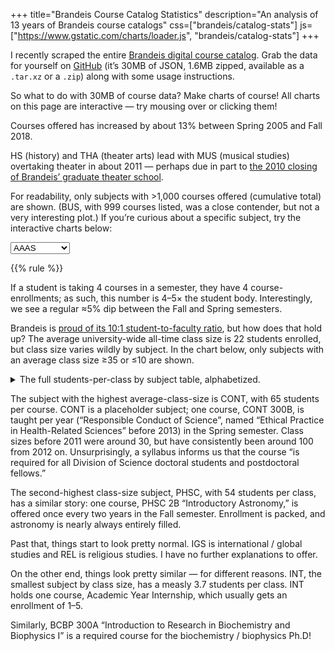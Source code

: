+++
title="Brandeis Course Catalog Statistics"
description="An analysis of 13 years of Brandeis course catalogs"
css=["brandeis/catalog-stats"]
js=["https://www.gstatic.com/charts/loader.js", "brandeis/catalog-stats"]
+++

I recently scraped the entire [Brandeis digital course catalog][catalog]. Grab
the data for yourself on [GitHub][catalog-repo] (it’s 30MB of JSON, 1.6MB
zipped, available as a `.tar.xz` or a `.zip`) along with some usage
instructions.

So what to do with 30MB of course data? Make charts of course! All charts on
this page are interactive — try mousing over or clicking them!

<div id="courses_per_semester"></div>

Courses offered has increased by about 13% between Spring 2005 and Fall 2018.

<div id="stacked_subject_courses_per_semester"></div>

HS (history) and THA (theater arts) lead with MUS (musical studies) overtaking
theater in about 2011 — perhaps due in part to [the 2010 closing of Brandeis’
graduate theater school][tha-closing].

For readability, only subjects with >1,000 courses offered (cumulative total)
are shown. (BUS, with 999 courses listed, was a close contender, but not a very
interesting plot.) If you’re curious about a specific subject, try the
interactive charts below:

<select id="subject_chooser">
  <option>AAAS</option>
  <option>AAAS/ENG</option>
  <option>AAAS/FA</option>
  <option>AAAS/WGS</option>
  <option>AAPI</option>
  <option>AMST</option>
  <option>AMST/ANT</option>
  <option>AMST/ENG</option>
  <option>AMST/MUS</option>
  <option>AMST/SOC</option>
  <option>ANTH</option>
  <option>ANTH/ENG</option>
  <option>ANTH/NEJ</option>
  <option>ARBC</option>
  <option>BCBP</option>
  <option>BCHM</option>
  <option>BCSC</option>
  <option>BIBC</option>
  <option>BIOL</option>
  <option>BIOP</option>
  <option>BIOT</option>
  <option>BIPH</option>
  <option>BISC</option>
  <option>BUS</option>
  <option>BUS/ECON</option>
  <option>BUS/FIN</option>
  <option>CA</option>
  <option>CAST</option>
  <option>CBIO</option>
  <option>CHEM</option>
  <option>CHIN</option>
  <option>CHSC</option>
  <option>CLAS</option>
  <option>CLAS/FA</option>
  <option>CLAS/THA</option>
  <option>COEX</option>
  <option>COMH</option>
  <option>COML</option>
  <option>COML/ENG</option>
  <option>COML/HOI</option>
  <option>COML/HUM</option>
  <option>COML/THA</option>
  <option>COMP</option>
  <option>CONT</option>
  <option>COSI</option>
  <option>CP</option>
  <option>EAS</option>
  <option>EBIO</option>
  <option>ECON</option>
  <option>ECON/FA</option>
  <option>ECON/FIN</option>
  <option>ECON/HIS</option>
  <option>ECS</option>
  <option>ECS/ENG</option>
  <option>ED</option>
  <option>EL</option>
  <option>ENG</option>
  <option>ENG/HIST</option>
  <option>ENVS</option>
  <option>ENVS/THA</option>
  <option>ESL</option>
  <option>FA</option>
  <option>FA/NEJS</option>
  <option>FA/RECS</option>
  <option>FECS</option>
  <option>FILM</option>
  <option>FIN</option>
  <option>FREN</option>
  <option>FYS</option>
  <option>GECS</option>
  <option>GER</option>
  <option>GRK</option>
  <option>GS</option>
  <option>GSAS</option>
  <option>HBRW</option>
  <option>HECS</option>
  <option>HINDI</option>
  <option>HISP</option>
  <option>HIST</option>
  <option>HIST/SOC</option>
  <option>HOID</option>
  <option>HRNS</option>
  <option>HRNS/HS</option>
  <option>HRNS/NEJ</option>
  <option>HS</option>
  <option>HSSP</option>
  <option>HUM</option>
  <option>HUM/UWS</option>
  <option>IECS</option>
  <option>IGS</option>
  <option>IGS/LGLS</option>
  <option>IGS/SAS</option>
  <option>IMES</option>
  <option>INT</option>
  <option>ITAL</option>
  <option>JAPN</option>
  <option>JCS</option>
  <option>JOUR</option>
  <option>KOR</option>
  <option>LALS</option>
  <option>LAS</option>
  <option>LAT</option>
  <option>LGLS</option>
  <option>LGLS/POL</option>
  <option>LING</option>
  <option>MATH</option>
  <option>MUS</option>
  <option>NBIO</option>
  <option>NEJS</option>
  <option>NEJS/SOC</option>
  <option>NPHY</option>
  <option>NPSY</option>
  <option>PAX</option>
  <option>PE</option>
  <option>PHIL</option>
  <option>PHSC</option>
  <option>PHYS</option>
  <option>PMED</option>
  <option>POL</option>
  <option>PORT</option>
  <option>PSYC</option>
  <option>QBIO</option>
  <option>RECS</option>
  <option>RECS/THA</option>
  <option>REL</option>
  <option>REL/SAS</option>
  <option>RUS</option>
  <option>SAL</option>
  <option>SAS</option>
  <option>SECS</option>
  <option>SJSP</option>
  <option>SOC</option>
  <option>SPAN</option>
  <option>SQS</option>
  <option>SYS</option>
  <option>THA</option>
  <option>USEM</option>
  <option>UWS</option>
  <option>WMGS</option>
  <option>WMNS</option>
  <option>YDSH</option>
</select>
<div id="subject_courses_per_semester"></div>

<div id="subject_enrollments_per_semester"></div>

<div id="subject_class_size_per_semester"></div>

{{% rule %}}

<div id="course_enrollments"></div>

If a student is taking 4 courses in a semester, they have 4 course-enrollments;
as such, this number is 4–5× the student body. Interestingly, we see a regular
≈5% dip between the Fall and Spring semesters.

Brandeis is [proud of its 10:1 student-to-faculty ratio][stf-ratio], but how
does that hold up? The average university-wide all-time class size is 22
students enrolled, but class size varies wildly by subject. In the chart below,
only subjects with an average class size ≥35 or ≤10 are shown.

<div id="students_per_subject"></div>

<details><summary>The full students-per-class by subject table, alphabetized.</summary>

<table class="subjects-table">
<tr><th>Subject  </th><th> Size  </th></tr>
<tr><td>AAAS     </td><td> 20.62 </td></tr>
<tr><td>HIST     </td><td> 25.56 </td></tr>
<tr><td>ANTH     </td><td> 27.50 </td></tr>
<tr><td>ARBC     </td><td> 11.44 </td></tr>
<tr><td>AAPI     </td><td> 16.66 </td></tr>
<tr><td>BCHM     </td><td> 29.09 </td></tr>
<tr><td>BIOL     </td><td> 34.04 </td></tr>
<tr><td>BUS      </td><td> 31.04 </td></tr>
<tr><td>CHEM     </td><td> 31.29 </td></tr>
<tr><td>CHIN     </td><td> 17.39 </td></tr>
<tr><td>CLAS     </td><td> 25.63 </td></tr>
<tr><td>COMP     </td><td> 10.50 </td></tr>
<tr><td>COSI     </td><td> 38.06 </td></tr>
<tr><td>ECON     </td><td> 38.02 </td></tr>
<tr><td>ED       </td><td> 9.97 </td></tr>
<tr><td>ESL      </td><td> 11.60 </td></tr>
<tr><td>ENVS     </td><td> 23.12 </td></tr>
<tr><td>PHIL     </td><td> 27.58 </td></tr>
<tr><td>EL       </td><td> 12.78 </td></tr>
<tr><td>ENG      </td><td> 20.46 </td></tr>
<tr><td>FA       </td><td> 18.46 </td></tr>
<tr><td>FYS      </td><td> 11.77 </td></tr>
<tr><td>FREN     </td><td> 14.92 </td></tr>
<tr><td>GER      </td><td> 11.93 </td></tr>
<tr><td>HS       </td><td> 21.32 </td></tr>
<tr><td>GRK      </td><td> 7.15 </td></tr>
<tr><td>HBRW     </td><td> 13.69 </td></tr>
<tr><td>HISP     </td><td> 16.43 </td></tr>
<tr><td>HRNS     </td><td> 10.98 </td></tr>
<tr><td>HUM      </td><td> 25.92 </td></tr>
<tr><td>POL      </td><td> 24.80 </td></tr>
<tr><td>FIN      </td><td> 34.39 </td></tr>
<tr><td>INT      </td><td> 3.70  </td></tr>
<tr><td>IMES     </td><td> 30.45 </td></tr>
<tr><td>ITAL     </td><td> 13.88 </td></tr>
<tr><td>JAPN     </td><td> 15.03 </td></tr>
<tr><td>JOUR     </td><td> 19.00 </td></tr>
<tr><td>KOR      </td><td> 15.86 </td></tr>
<tr><td>LING     </td><td> 21.13 </td></tr>
<tr><td>LAT      </td><td> 13.09 </td></tr>
<tr><td>LGLS     </td><td> 34.75 </td></tr>
<tr><td>MATH     </td><td> 19.83 </td></tr>
<tr><td>MUS      </td><td> 10.32 </td></tr>
<tr><td>NEJS     </td><td> 12.69 </td></tr>
<tr><td>PE       </td><td> 15.37 </td></tr>
<tr><td>PHYS     </td><td> 25.67 </td></tr>
<tr><td>PSYC     </td><td> 39.41 </td></tr>
<tr><td>RUS      </td><td> 10.97 </td></tr>
<tr><td>HIST/SOC </td><td> 10.33 </td></tr>
<tr><td>SOC      </td><td> 28.82 </td></tr>
<tr><td>SAS      </td><td> 17.40 </td></tr>
<tr><td>THA      </td><td> 10.75 </td></tr>
<tr><td>UWS      </td><td> 16.43 </td></tr>
<tr><td>WMGS     </td><td> 21.76 </td></tr>
<tr><td>YDSH     </td><td> 8.39 </td></tr>
<tr><td>AMST     </td><td> 30.23 </td></tr>
<tr><td>BCBP     </td><td> 4.30  </td></tr>
<tr><td>BCSC     </td><td> 22.80 </td></tr>
<tr><td>BIBC     </td><td> 22.00 </td></tr>
<tr><td>BIOP     </td><td> 5.14 </td></tr>
<tr><td>BIOT     </td><td> 11.76 </td></tr>
<tr><td>BIPH     </td><td> 7.25  </td></tr>
<tr><td>BISC     </td><td> 31.16 </td></tr>
<tr><td>CA       </td><td> 35.00 </td></tr>
<tr><td>CAST     </td><td> 15.28 </td></tr>
<tr><td>CBIO     </td><td> 25.90 </td></tr>
<tr><td>CHSC     </td><td> 29.55 </td></tr>
<tr><td>COEX     </td><td> 15.57 </td></tr>
<tr><td>COMH     </td><td> 5.33 </td></tr>
<tr><td>COML     </td><td> 14.95 </td></tr>
<tr><td>CONT     </td><td> 65.50 </td></tr>
<tr><td>CP       </td><td> 13.00 </td></tr>
<tr><td>EAS      </td><td> 14.25 </td></tr>
<tr><td>EBIO     </td><td> 17.50 </td></tr>
<tr><td>ECS      </td><td> 15.89 </td></tr>
<tr><td>FECS     </td><td> 17.33 </td></tr>
<tr><td>FILM     </td><td> 36.05 </td></tr>
<tr><td>GECS     </td><td> 19.03 </td></tr>
<tr><td>GS       </td><td> 8.33 </td></tr>
<tr><td>GSAS     </td><td> 5.00  </td></tr>
<tr><td>HECS     </td><td> 12.00 </td></tr>
<tr><td>HINDI    </td><td> 5.50  </td></tr>
<tr><td>HOID     </td><td> 20.00 </td></tr>
<tr><td>HSSP     </td><td> 24.84 </td></tr>
<tr><td>IECS     </td><td> 16.00 </td></tr>
<tr><td>IGS      </td><td> 52.07 </td></tr>
<tr><td>JCS      </td><td> 10.24 </td></tr>
<tr><td>LALS     </td><td> 13.00 </td></tr>
<tr><td>LAS      </td><td> 23.00 </td></tr>
<tr><td>NBIO     </td><td> 30.11 </td></tr>
<tr><td>NPHY     </td><td> 15.00 </td></tr>
<tr><td>NPSY     </td><td> 40.15 </td></tr>
<tr><td>PAX      </td><td> 19.32 </td></tr>
<tr><td>PHSC     </td><td> 54.27 </td></tr>
<tr><td>PMED     </td><td> 5.46 </td></tr>
<tr><td>PORT     </td><td> 8.66 </td></tr>
<tr><td>QBIO     </td><td> 12.56 </td></tr>
<tr><td>RECS     </td><td> 9.95 </td></tr>
<tr><td>REL      </td><td> 46.64 </td></tr>
<tr><td>SAL      </td><td> 16.40 </td></tr>
<tr><td>SECS     </td><td> 6.00  </td></tr>
<tr><td>SJSP     </td><td> 9.38 </td></tr>
<tr><td>SPAN     </td><td> 16.25 </td></tr>
<tr><td>SQS      </td><td> 16.71 </td></tr>
<tr><td>SYS      </td><td> 12.00 </td></tr>
<tr><td>USEM     </td><td> 16.12 </td></tr>
<tr><td>WMNS     </td><td> 17.42 </td></tr>
</table>
</details>

The subject with the highest average-class-size is CONT, with 65 students per
course. CONT is a placeholder subject; one course, CONT 300B, is taught per
year (“Responsible Conduct of Science”, named “Ethical Practice in
Health-Related Sciences” before 2013) in the Spring semester. Class sizes
before 2011 were around 30, but have consistently been around 100 from 2012 on.
Unsurprisingly, a syllabus informs us that the course “is  required  for all
Division of  Science  doctoral  students  and postdoctoral fellows.”

The second-highest class-size subject, PHSC, with 54 students per class, has a
similar story: one course, PHSC 2B “Introductory Astronomy,” is offered once
every two years in the Fall semester. Enrollment is packed, and astronomy is
nearly always entirely filled.

Past that, things start to look pretty normal. IGS is international / global
studies and REL is religious studies. I have no further explanations to offer.

On the other end, things look pretty similar — for different reasons. INT, the
smallest subject by class size, has a measly 3.7 students per class. INT holds
one course, Academic Year Internship, which usually gets an enrollment of 1–5.

Similarly, BCBP 300A “Introduction to Research in Biochemistry and Biophysics
I” is a required course for the biochemistry / biophysics Ph.D!

[catalog]: http://registrar-prod.unet.brandeis.edu/registrar/schedule/classes/2018/Fall/100/UGRD
[catalog-repo]: https://github.com/9999years/brandeis-course-data
[stf-ratio]: http://www.brandeis.edu/about/facts/index.html
[tha-closing]: http://www.wbur.org/news/2010/02/24/brandeis-cuts
